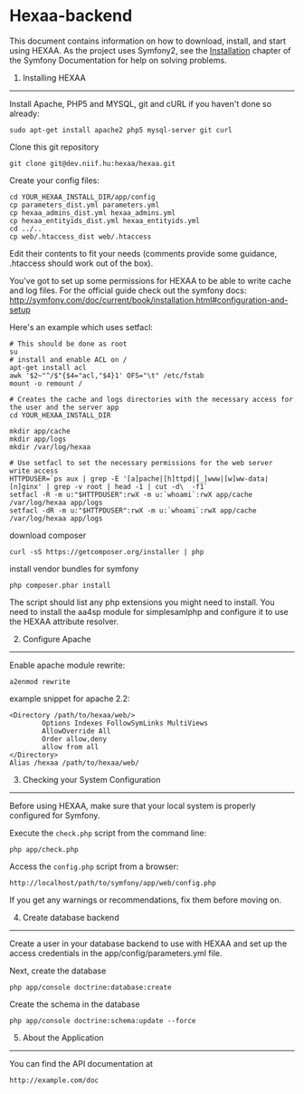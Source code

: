 Hexaa-backend
========================
This document contains information on how to download, install, and start
using HEXAA. As the project uses Symfony2, see the [Installation][1]
chapter of the Symfony Documentation for help on solving problems.

1) Installing HEXAA
----------------------------------

Install Apache, PHP5 and MYSQL, git and cURL if you haven't done so already:

    sudo apt-get install apache2 php5 mysql-server git curl

Clone this git repository

    git clone git@dev.niif.hu:hexaa/hexaa.git

Create your config files:

```
cd YOUR_HEXAA_INSTALL_DIR/app/config
cp parameters_dist.yml parameters.yml
cp hexaa_admins_dist.yml hexaa_admins.yml
cp hexaa_entityids_dist.yml hexaa_entityids.yml
cd ../..
cp web/.htaccess_dist web/.htaccess
```

Edit their contents to fit your needs (comments provide some guidance, .htaccess should work out of the box).

You've got to set up some permissions for HEXAA to be able to write cache and log files.
For the official guide check out the symfony docs:
http://symfony.com/doc/current/book/installation.html#configuration-and-setup


Here's an example which uses setfacl:

```
# This should be done as root
su
# install and enable ACL on /
apt-get install acl
awk '$2~"^/$"{$4="acl,"$4}1' OFS="\t" /etc/fstab
mount -o remount /

# Creates the cache and logs directories with the necessary access for the user and the server app
cd YOUR_HEXAA_INSTALL_DIR

mkdir app/cache
mkdir app/logs
mkdir /var/log/hexaa

# Use setfacl to set the necessary permissions for the web server write access
HTTPDUSER=`ps aux | grep -E '[a]pache|[h]ttpd|[_]www|[w]ww-data|[n]ginx' | grep -v root | head -1 | cut -d\  -f1`
setfacl -R -m u:"$HTTPDUSER":rwX -m u:`whoami`:rwX app/cache /var/log/hexaa app/logs
setfacl -dR -m u:"$HTTPDUSER":rwX -m u:`whoami`:rwX app/cache /var/log/hexaa app/logs
```

download composer

    curl -sS https://getcomposer.org/installer | php
    
install vendor bundles for symfony
    
    php composer.phar install

The script should list any php extensions you might need to install.
You need to install the aa4sp module for simplesamlphp and configure it to use the HEXAA attribute resolver.

2) Configure Apache
-------------------

Enable apache module rewrite:

    a2enmod rewrite

example snippet for apache 2.2:

```
<Directory /path/to/hexaa/web/>
        Options Indexes FollowSymLinks MultiViews
        AllowOverride All
        Order allow,deny
        allow from all
</Directory>
Alias /hexaa /path/to/hexaa/web/
```


3) Checking your System Configuration
-------------------------------------

Before using HEXAA, make sure that your local system is properly
configured for Symfony.

Execute the `check.php` script from the command line:

    php app/check.php

Access the `config.php` script from a browser:

    http://localhost/path/to/symfony/app/web/config.php

If you get any warnings or recommendations, fix them before moving on.

4) Create database backend
--------------------------

Create a user in your database backend to use with HEXAA and set up the access credentials in the app/config/parameters.yml file.

Next, create the database

    php app/console doctrine:database:create

Create the schema in the database

    php app/console doctrine:schema:update --force

5) About the Application
--------------------------------

You can find the API documentation at

    http://example.com/doc

[1]:  http://symfony.com/doc/2.1/book/installation.html
